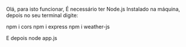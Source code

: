 Olá, para isto funcionar, É necessário ter Node.js Instalado na máquina, depois no seu terminal digite:

npm i cors
npm i express
npm i weather-js

E depois
node app.js